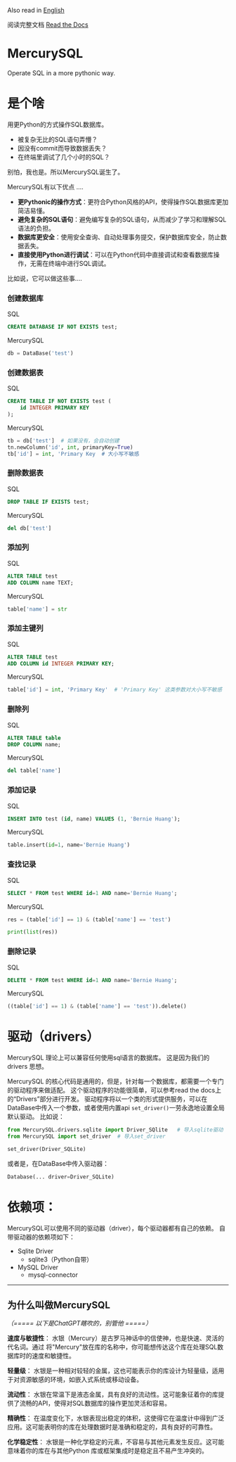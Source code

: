 Also read in [English](README.md)

阅读完整文档 [Read the Docs](https://mercurysql.readthedocs.io/en/latest/)

# MercurySQL
Operate SQL in a more pythonic way.

# 是个啥
用更Python的方式操作SQL数据库。

- 被复杂无比的SQL语句弄懵？
- 因没有commit而导致数据丢失？
- 在终端里调试了几个小时的SQL？

别怕，我也是。所以MercurySQL诞生了。

MercurySQL有以下优点 ....

- **更Pythonic的操作方式**：更符合Python风格的API，使得操作SQL数据库更加简洁易懂。
- **避免复杂的SQL语句**：避免编写复杂的SQL语句，从而减少了学习和理解SQL语法的负担。
- **数据库更安全**：使用安全查询、自动处理事务提交，保护数据库安全，防止数据丢失。
- **直接使用Python进行调试**：可以在Python代码中直接调试和查看数据库操作，无需在终端中进行SQL调试。

比如说，它可以做这些事....
### 创建数据库
SQL
```sql
CREATE DATABASE IF NOT EXISTS test;
```
MercurySQL
```py
db = DataBase('test')
```

### 创建数据表
SQL
```sql
CREATE TABLE IF NOT EXISTS test (
    id INTEGER PRIMARY KEY
);
```
MercurySQL
```py
tb = db['test']  # 如果没有，会自动创建
tn.newColumn('id', int, primaryKey=True)
tb['id'] = int, 'Primary Key  # 大小写不敏感
```

### 删除数据表
SQL
```sql
DROP TABLE IF EXISTS test;
```
MercurySQL
```py
del db['test']
```

### 添加列
SQL
```sql
ALTER TABLE test
ADD COLUMN name TEXT;
```
MercurySQL
```py
table['name'] = str
```

### 添加主键列
SQL
```sql
ALTER TABLE test
ADD COLUMN id INTEGER PRIMARY KEY;
```
MercurySQL
```py
table['id'] = int, 'Primary Key'  # 'Primary Key' 这类参数对大小写不敏感
```

### 删除列
SQL
```sql
ALTER TABLE table
DROP COLUMN name;
```
MercurySQL
```py
del table['name']
```

### 添加记录
SQL
```sql
INSERT INTO test (id, name) VALUES (1, 'Bernie Huang');
```
MercurySQL
```py
table.insert(id=1, name='Bernie Huang')
```

### 查找记录
SQL
```sql
SELECT * FROM test WHERE id=1 AND name='Bernie Huang';
```
MercurySQL
```py
res = (table['id'] == 1) & (table['name'] == 'test')

print(list(res))
```

### 删除记录
SQL
```sql
DELETE * FROM test WHERE id=1 AND name='Bernie Huang';
```
MercurySQL
```py
((table['id'] == 1) & (table['name'] == 'test')).delete()
```

# 驱动（drivers）
MercurySQL 理论上可以兼容任何使用sql语言的数据库。
这是因为我们的 drivers 思想。

MercurySQL 的核心代码是通用的，但是，针对每一个数据库，都需要一个专门的驱动程序来做适配。
这个驱动程序的功能很简单，可以参考read the docs上的“Drivers”部分进行开发。
驱动程序将以一个类的形式提供服务，可以在DataBase中传入一个参数，或者使用内置api `set_driver()`一劳永逸地设置全局默认驱动。
比如说：
```python
from MercurySQL.drivers.sqlite import Driver_SQlite   # 导入sqlite驱动
from MercurySQL import set_driver  # 导入set_driver

set_driver(Driver_SQLite)
```
或者是，在DataBase中传入驱动器：
```python
Database(... driver=Driver_SQLite)
```

# 依赖项：
MercurySQL可以使用不同的驱动器（driver），每个驱动器都有自己的依赖。
自带驱动器的依赖项如下：
* Sqlite Driver
  - sqlite3（Python自带）
* MySQL Driver
  - mysql-connector

---

## 为什么叫做MercurySQL

*（===== 以下是ChatGPT瞎吹的，别管他 =====）*

**速度与敏捷性**： 水银（Mercury）是古罗马神话中的信使神，也是快速、灵活的代名词。通过
将"Mercury"放在库的名称中，你可能想传达这个库在处理SQL数据库时的速度和敏捷性。

**轻量级**： 水银是一种相对较轻的金属，这也可能表示你的库设计为轻量级，适用于对资源敏感的环境，如嵌入式系统或移动设备。

**流动性**： 水银在常温下是液态金属，具有良好的流动性。这可能象征着你的库提供了流畅的API，使得对SQL数据库的操作更加灵活和容易。

**精确性**： 在温度变化下，水银表现出稳定的体积，这使得它在温度计中得到广泛应用。这可能表明你的库在处理数据时是准确和稳定的，具有良好的可靠性。

**化学稳定性**： 水银是一种化学稳定的元素，不容易与其他元素发生反应。这可能意味着你的库在与其他Python 库或框架集成时是稳定且不易产生冲突的。
